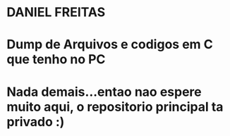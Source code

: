 # DANIEL FREITAS
# Dump de Arquivos e codigos em C que tenho no PC
# Nada demais...entao nao espere muito aqui, o repositorio principal ta privado :)
